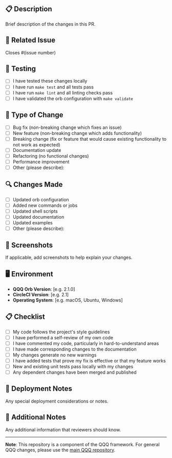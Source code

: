 ## 📋 Description

Brief description of the changes in this PR.

## 🔗 Related Issue

Closes #(issue number)

## 🧪 Testing

- [ ] I have tested these changes locally
- [ ] I have run `make test` and all tests pass
- [ ] I have run `make lint` and all linting checks pass
- [ ] I have validated the orb configuration with `make validate`

## 📝 Type of Change

- [ ] Bug fix (non-breaking change which fixes an issue)
- [ ] New feature (non-breaking change which adds functionality)
- [ ] Breaking change (fix or feature that would cause existing functionality to not work as expected)
- [ ] Documentation update
- [ ] Refactoring (no functional changes)
- [ ] Performance improvement
- [ ] Other (please describe):

## 🔍 Changes Made

- [ ] Updated orb configuration
- [ ] Added new commands or jobs
- [ ] Updated shell scripts
- [ ] Updated documentation
- [ ] Updated examples
- [ ] Other (please describe):

## 📸 Screenshots

If applicable, add screenshots to help explain your changes.

## 🖥️ Environment

- **QQQ Orb Version**: [e.g. 2.1.0]
- **CircleCI Version**: [e.g. 2.1]
- **Operating System**: [e.g. macOS, Ubuntu, Windows]

## 📋 Checklist

- [ ] My code follows the project's style guidelines
- [ ] I have performed a self-review of my own code
- [ ] I have commented my code, particularly in hard-to-understand areas
- [ ] I have made corresponding changes to the documentation
- [ ] My changes generate no new warnings
- [ ] I have added tests that prove my fix is effective or that my feature works
- [ ] New and existing unit tests pass locally with my changes
- [ ] Any dependent changes have been merged and published

## 🚀 Deployment Notes

Any special deployment considerations or notes.

## 📝 Additional Notes

Any additional information that reviewers should know.

---

**Note**: This repository is a component of the QQQ framework. For general QQQ changes, please use the [main QQQ repository](https://github.com/Kingsrook/qqq).